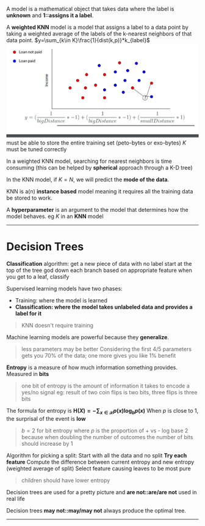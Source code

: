 A model is a mathematical object that takes data where the label is **unknown** and **1::assigns it a label**.

A **weighted KNN** model is a model that assigns a label to a data point by taking a weighted average of the labels of the k-nearest neighbors of that data point.
	$y=\sum_{k\in K}\frac{1}{dist(k,p)}*k_{label}$
	![](z_attachments/Pasted%20image%2020250325141324.png)
	must be able to store the entire training set (peto-bytes or exo-bytes)
	$K$ must be tuned correctly

In a weighted KNN model, searching for nearest neighbors is time consuming (this can be helped by **spherical** approach through a K-D tree)

In the KNN model, if $K=N$, we will predict the **mode of the data**.

KNN is a(n) **instance based** model meaning it requires all the training data be stored to work.

A **hyperparameter** is an argument to the model that determines how the model behaves.
	eg $K$ in an **KNN** model

***

# Decision Trees

**Classification** algorithm: 
get a new piece of data with no label
start at the top of the tree
god down each branch based on appropriate feature
when you get to a leaf, classify

Supervised learning models have two phases:
- Training: where the model is learned
- **Classification: where the model takes unlabeled data and provides a label for it**
> KNN doesn't require training

Machine learning models are powerful because they **generalize**.
> less parameters may be better
> Considering the first 4/5 parameters gets you 70% of the data; one more gives you like 1% benefit

**Entropy** is a measure of how much information something provides. 
Measured in **bits**
> one bit of entropy is the amount of information it takes to encode a yes/no signal
> eg: result of two coin flips is two bits, three flips is three bits

The formula for entropy is **$\mathrm{H}(X)=-\sum_{x\in\mathcal{X}}p(x)\log_bp(x)$**
When $p$ is close to $1$, the surprisal of the event is **low**
> $b=2$ for bit entropy
> where $p$ is the proportion of + vs -
> log base 2 because when doubling the number of outcomes the number of bits should increase by 1

Algorithm for picking a split:
Start with all the data and no split
**Try each feature**
Compute the difference between current entropy and new entropy (weighted average of split)
Select feature causing leaves to be most pure
> children should have lower entropy

Decision trees are used for a pretty picture and **are not::are/are not** used in real life

Decision trees **may not::may/may not** always produce the optimal tree.



***
